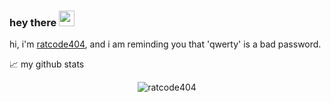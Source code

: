 ### hey there <img src="https://media.giphy.com/media/hvRJCLFzcasrR4ia7z/giphy.gif" width="25px">

hi, i'm [ratcode404](http://ratcode404.github.io), and i am reminding you that 'qwerty' is a bad password.

📈 my github stats

<p align="center"> <img src="https://github-readme-stats.vercel.app/api?usernameratcode404&show_icons=true&theme=gotham" alt="ratcode404" />
